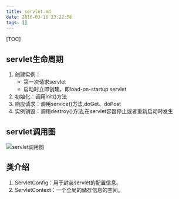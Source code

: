 ```yaml
---
title: servlet.md
date: 2016-03-16 23:22:58
tags: []
---
```


[TOC]

<!--more-->

## servlet生命周期

1. 创建实例：
	- 第一次请求servlet
	- 启动时立即创建，即load-on-startup servlet
2. 初始化：调用init()方法
3. 响应请求：调用service()方法,doGet、doPost
5. 实例销毁：调用destroy()方法,在servlet容器停止或者重新启动时发生

## servlet调用图

![servlet调用图](http://7xlgbq.com1.z0.glb.clouddn.com/servlet调用图.jpg "servlet调用图")

## 类介绍

1. ServletConfig：用于封装servlet的配置信息。
2. ServletContext：一个全局的储存信息的空间。